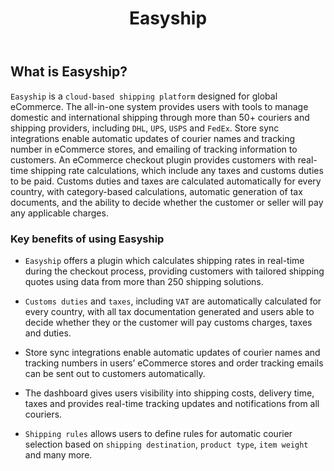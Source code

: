 ﻿---
title: "Easyship"
toc: true
description: "Get to know how you can configure Easyship credential in OP agent, APIs, Actions and its filter."
keywords: "Pre-requisites for Easyship Configuration, Configure the Easyship Application in OP Agent"
tag: developers
category: "Connectors"
menus: 
    applicationconnector: 
        icon: fa fa-gg
        weight: 34
        title: "Easyship"
        identifier: easyshipconnector
---

## What is Easyship?

`Easyship` is a `cloud-based shipping platform` designed for global eCommerce. 
The all-in-one system provides users with tools to manage domestic and international shipping 
through more than 50+ couriers and shipping providers, including `DHL`, `UPS`, `USPS` and `FedEx`. 
Store sync integrations enable automatic updates of courier names and tracking number in eCommerce stores, 
and emailing of tracking information to customers. An eCommerce checkout plugin provides customers 
with real-time shipping rate calculations, which include any taxes and customs duties to be paid. 
Customs duties and taxes are calculated automatically for every country, with category-based calculations, 
automatic generation of tax documents, and the ability to decide whether the customer or seller will pay any applicable charges.   

### Key benefits of using Easyship

- `Easyship` offers a plugin which calculates shipping rates in real-time during the checkout process, 
providing customers with tailored shipping quotes using data from more than 250 shipping solutions.

- `Customs duties` and `taxes`, including `VAT` are automatically calculated for every country, 
with all tax documentation generated and users able to decide whether they or the customer will pay customs charges, 
taxes and duties.

- Store sync integrations enable automatic updates of courier names and tracking numbers in users’ eCommerce stores 
and order tracking emails can be sent out to customers automatically.

- The dashboard gives users visibility into shipping costs, delivery time, taxes and provides real-time tracking updates 
and notifications from all couriers.

- `Shipping rules` allows users to define rules for automatic courier selection based on `shipping destination`, 
`product type`, `item weight` and many more.      















